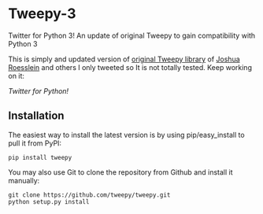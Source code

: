 Tweepy-3
========

Twitter for Python 3! An update of original Tweepy to gain compatibility with Python 3

This is simply and updated version of [original Tweepy library](https://github.com/tweepy/tweepy) of [Joshua Roesslein](https://github.com/joshthecoder) and others
I only tweeted so It is not totally tested. Keep working on it:

*Twitter for Python!*

Installation
------------
The easiest way to install the latest version
is by using pip/easy_install to pull it from PyPI:

    pip install tweepy

You may also use Git to clone the repository from
Github and install it manually:

    git clone https://github.com/tweepy/tweepy.git
    python setup.py install
